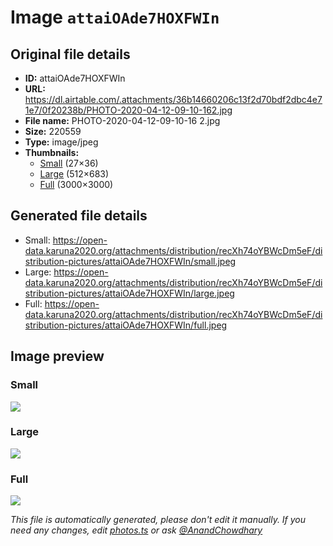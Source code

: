 # Image `attaiOAde7HOXFWIn`

## Original file details

- **ID:** attaiOAde7HOXFWIn
- **URL:** https://dl.airtable.com/.attachments/36b14660206c13f2d70bdf2dbc4e71e7/0f20238b/PHOTO-2020-04-12-09-10-162.jpg
- **File name:** PHOTO-2020-04-12-09-10-16 2.jpg
- **Size:** 220559
- **Type:** image/jpeg
- **Thumbnails:**
  - [Small](https://dl.airtable.com/.attachmentThumbnails/031a998afcf0dafdd6cf3878c1a69f2b/f54bdb1b) (27×36)
  - [Large](https://dl.airtable.com/.attachmentThumbnails/2ef43d230dd37df469b0369592ceb216/90ea133d) (512×683)
  - [Full](https://dl.airtable.com/.attachmentThumbnails/a6635ba6ab3b95014b693c9808e74fa7/437f04ec) (3000×3000)

## Generated file details

- Small: https://open-data.karuna2020.org/attachments/distribution/recXh74oYBWcDm5eF/distribution-pictures/attaiOAde7HOXFWIn/small.jpeg
- Large: https://open-data.karuna2020.org/attachments/distribution/recXh74oYBWcDm5eF/distribution-pictures/attaiOAde7HOXFWIn/large.jpeg
- Full: https://open-data.karuna2020.org/attachments/distribution/recXh74oYBWcDm5eF/distribution-pictures/attaiOAde7HOXFWIn/full.jpeg

## Image preview

### Small

![](https://open-data.karuna2020.org/attachments/distribution/recXh74oYBWcDm5eF/distribution-pictures/attaiOAde7HOXFWIn/small.jpeg)

### Large

![](https://open-data.karuna2020.org/attachments/distribution/recXh74oYBWcDm5eF/distribution-pictures/attaiOAde7HOXFWIn/large.jpeg)

### Full

![](https://open-data.karuna2020.org/attachments/distribution/recXh74oYBWcDm5eF/distribution-pictures/attaiOAde7HOXFWIn/full.jpeg)

_This file is automatically generated, please don't edit it manually. If you need any changes, edit [photos.ts](/photos.ts) or ask [@AnandChowdhary](https://github.com/AnandChowdhary)_
